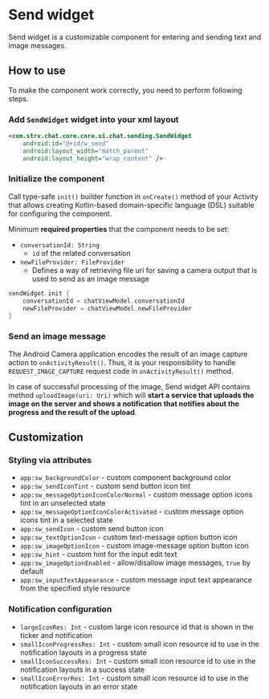 # Send widget

Send widget is a customizable component for entering and sending text
and image messages. 

## How to use

To make the component work correctly, you need to perform following
steps.

### Add `SendWidget` widget into your xml layout

```xml
<com.strv.chat.core.core.ui.chat.sending.SendWidget
    android:id="@+id/w_send"
    android:layout_width="match_parent"
    android:layout_height="wrap_content" />
```
### Initialize the component
Call type-safe `init()` builder function in `onCreate()` method of your
Activity that allows creating Kotlin-based domain-specific language
(DSL) suitable for configuring the component.

Minimum **required properties** that the component needs to be set:
- `conversationId: String` 
  -   `id` of the related conversation
- `newFileProvider: FileProvider`
  - Defines a way of retrieving file uri for saving a camera output that
    is used to send as an image message
     
```kotlin
sendWidget.init {
    conversationId = chatViewModel.conversationId
    newFileProvider = chatViewModel.newFileProvider
}
```

### Send an image message
The Android Camera application encodes the result of an image capture
action to `onActivityResult()`. Thus, it is your responsibility to
handle `REQUEST_IMAGE_CAPTURE` request code in `onActivityResult()`
method.

In case of successful processing of the image, Send widget API contains
method `uploadImage(uri: Uri)` which will **start a service that uploads
the image on the server and shows a notification that notifies about the
progress and the result of the upload**.

## Customization

### Styling via attributes
- `app:sw_backgroundColor` - custom component background color
- `app:sw_sendIconTint` - custom send button icon tint
- `app:sw_messageOptionIconColorNormal` - custom message option icons tint
  in an unselected state
- `app:sw_messageOptionIconColorActivated` - custom message option icons
  tint in a selected state
- `app:sw_sendIcon` - custom send button icon
- `app:sw_textOptionIcon` - custom text-message option button icon
- `app:sw_imageOptionIcon` - custom image-message option button icon
- `app:sw_hint` - custom hint for the input edit text
- `app:sw_imageOptionEnabled` - allow/disallow image messages, `true` by
  default
- `app:sw_inputTextAppearance` - custom message input text appearance from
  the specified style resource

### Notification configuration
- `largeIconRes: Int` - custom large icon resource id that is shown in the ticker
  and notification
- `smallIconProgressRes: Int` - custom small icon resource id to use in the
  notification layouts in a progress state
- `smallIconSuccessRes: Int` - custom small icon resource id to use in the
  notification layouts in a success state
- `smallIconErrorRes: Int` - custom small icon resource id to use in the
  notification layouts in an error state